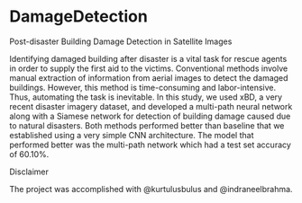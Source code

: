 # DamageDetection
Post-disaster Building Damage Detection in Satellite Images

Identifying damaged building after disaster is a vital task for rescue agents in order to supply the first aid to the victims. Conventional methods involve manual extraction of information from aerial images to detect the damaged buildings. However, this method is time-consuming and labor-intensive. Thus, automating the task is inevitable. In this study, we used xBD, a very recent disaster imagery dataset, and developed a multi-path neural network along with a Siamese network for detection of building damage caused due to natural disasters. Both methods performed better than baseline that we established using a very simple CNN architecture. The model that performed better was the multi-path network which had a test set accuracy of 60.10%.

Disclaimer

The project was accomplished with @kurtulusbulus and @indraneelbrahma. 
